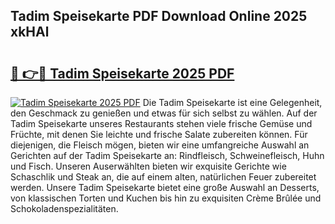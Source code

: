 ## Tadim Speisekarte PDF Download Online 2025 xkHAl

# <h2><a href="http://gc8rmg1.nevu.top/?p=Tadim+Speisekarte">🔗 👉🔴 Tadim Speisekarte 2025 PDF</a></h2>

[![Tadim Speisekarte 2025 PDF](https://i.imgur.com/dBaPXMq.png)](http://gc8rmg1.nevu.top/?p=Tadim+Speisekarte)
Die Tadim Speisekarte ist eine Gelegenheit, den Geschmack zu genießen und etwas für sich selbst zu wählen. Auf der Tadim Speisekarte unseres Restaurants stehen viele frische Gemüse und Früchte, mit denen Sie leichte und frische Salate zubereiten können. Für diejenigen, die Fleisch mögen, bieten wir eine umfangreiche Auswahl an Gerichten auf der Tadim Speisekarte an: Rindfleisch, Schweinefleisch, Huhn und Fisch. Unseren Auserwählten bieten wir exquisite Gerichte wie Schaschlik und Steak an, die auf einem alten, natürlichen Feuer zubereitet werden. Unsere Tadim Speisekarte bietet eine große Auswahl an Desserts, von klassischen Torten und Kuchen bis hin zu exquisiten Crème Brûlée und Schokoladenspezialitäten.
